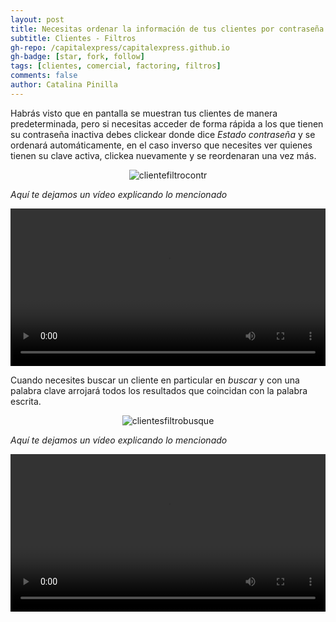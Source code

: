 ```yaml
---
layout: post
title: Necesitas ordenar la información de tus clientes por contraseña o nombre, ve como.
subtitle: Clientes - Filtros
gh-repo: /capitalexpress/capitalexpress.github.io
gh-badge: [star, fork, follow]
tags: [clientes, comercial, factoring, filtros]
comments: false
author: Catalina Pinilla
---
```

Habrás visto que en pantalla se muestran tus clientes de manera predeterminada, pero si necesitas acceder de forma rápida a los que tienen su contraseña inactiva debes clickear donde dice *Estado contraseña* y se ordenará automáticamente, en el caso inverso que necesites ver quienes tienen su clave activa, clickea nuevamente y se reordenaran una vez más. 

<p align="center">
  <img src="https://cdn.capitalexpress.cl/img/clientefiltrocontr.png" alt="clientefiltrocontr">
</p>

*Aquí te dejamos un vídeo explicando lo mencionado* 

<video width="100%"  controls>
  <source src="https://cdn.capitalexpress.cl/video/Obtener_los_clientes_de_un_ejecutivo_y_ordenar_por_los_que_no_tiene_contraseña_validada.mp4" type="video/mp4">
</video>

Cuando necesites buscar un cliente en particular en *buscar* y con una palabra clave arrojará todos los resultados que coincidan con la palabra escrita.

<p align="center">
  <img src="https://cdn.capitalexpress.cl/img/clientesfiltrobusque.png" alt="clientesfiltrobusque">
</p>

*Aquí te dejamos un vídeo explicando lo mencionado* 

<video width="100%"  controls>
  <source src="https://cdn.capitalexpress.cl/video/Obtener_los_clientes_de_un_ejecutivo_y_buscar_por_el_nombre_que_tengan_el_termino_Sociedad.mp4" type="video/mp4">
</video>